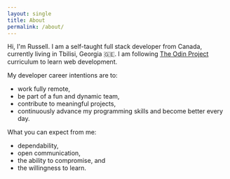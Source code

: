 ```yaml
---
layout: single
title: About
permalink: /about/
---
```


Hi, I'm Russell. I am a self-taught full stack developer from Canada, currently living in Tbilisi, Georgia 🇬🇪. I am following [The Odin Project](https://theodinproject.com) curriculum to learn web development.

My developer career intentions are to:

* work fully remote,
* be part of a fun and dynamic team,
* contribute to meaningful projects,
* continuously advance my programming skills and become better every day.

What you can expect from me:

* dependability,
* open communication,
* the ability to compromise, and
* the willingness to learn.